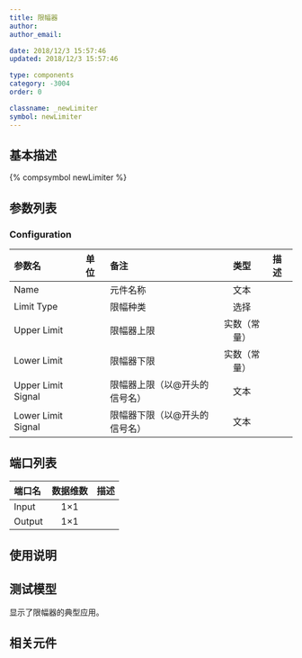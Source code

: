 ```yaml
---
title: 限幅器
author: 
author_email:

date: 2018/12/3 15:57:46
updated: 2018/12/3 15:57:46

type: components
category: -3004
order: 0

classname: _newLimiter
symbol: newLimiter
---
```

## 基本描述
{% compsymbol newLimiter %}

## 参数列表
### Configuration
| 参数名 | 单位 | 备注 | 类型 | 描述 |
| :--- | :--- | :--- | :--: | :--- |
| Name |  | 元件名称 | 文本 |  |
| Limit Type |  | 限幅种类 | 选择 |  |
| Upper Limit |  | 限幅器上限 | 实数（常量） |  |
| Lower Limit |  | 限幅器下限 | 实数（常量） |  |
| Upper Limit Signal |  | 限幅器上限（以@开头的信号名） | 文本 |  |
| Lower Limit Signal |  | 限幅器下限（以@开头的信号名） | 文本 |  |


## 端口列表

| 端口名 | 数据维数 | 描述 |
| :--- | :--:  | :--- |
| Input | 1×1 | |                   
| Output | 1×1 | |                   

## 使用说明


## 测试模型
[<test name>](<test link>)显示了限幅器的典型应用。

## 相关元件


